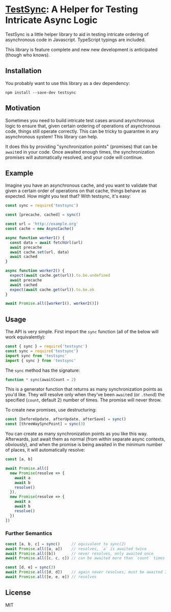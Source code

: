 # [TestSync](https://github.com/twooster/testsync): A Helper for Testing Intricate Async Logic

TestSync is a little helper library to aid in testing intricate ordering of
asynchronous code in Javascript. TypeScript typings are included.

This library is feature complete and new new development is anticipated
(though who knows).

## Installation

You probably want to use this library as a dev dependency:

```shell
npm install --save-dev testsync
```

## Motivation

Sometimes you need to build intricate test cases around asynchronous logic to
ensure that, given certain ordering of operations of asynchronous code, things
still operate correctly. This can be tricky to guarantee in any asynchronous
system! This library can help.

It does this by providing "synchronization points" (promises) that can be
`await`ed in your code. Once awaited enough times, the synchronization promises
will automatically resolved, and your code will continue.

## Example

Imagine you have an asynchronous cache, and you want to validate that given a
certain order of operations on that cache, things behave as expected. How might
you test that? With testsync, it's easy:

```javascript
const sync = require('testsync')

const [precache, cached] = sync()

const url = 'http://example.org'
const cache = new AsyncCache()

async function worker1() {
  const data = await fetchUrl(url)
  await precache
  await cache.set(url, data)
  await cached
}

async function worker2() {
  expect(await cache.get(url)).to.be.undefined
  await precache
  await cached
  expect(await cache.get(url)).to.be.ok
}

await Promise.all([worker1(), worker2()])
```

## Usage

The API is very simple. First import the `sync` function (all of the below
will work equivalently):

```javascript
const { sync } = require('testsync')
const sync = require('testsync')
import sync from 'testsync'
import { sync } from 'testsync'
```

The `sync` method has the signature:

```javascript
function * sync(awaitCount = 2)
```

This is a generator function that returns as many synchronization points as
you'd like. They will resolve only when they've been `await`ed (or `.then`d)
the specified (`count`, default 2) number of times. The promise will
never throw.

To create new promises, use destructuring:

```javascript
const [beforeUpdate, afterUpdate, afterSave] = sync()
const [threeWaySyncPoint] = sync(3)
```

You can create as many synchronization points as you like this way. Afterwards,
just await them as normal (from within separate async contexts, obviously), and
when the promise is being awaited in the minimum number of places, it will
automatically resolve:

```javascript
const [a, b]

await Promise.all([
  new Promise(resolve => {
    await a
    await b
    resolve()
  }),
  new Promise(resolve => {
    await a
    await b
    resolve()
  })
])
```

### Further Semantics

```javascript
const [a, b, c] = sync()     // equivalent to sync(2)
await Promise.all([a, a])    // resolves, `a` is awaited twice
await Promise.all([b])       // never resolves, only awaited once
await Promise.all([c, c, c]) // can be awaited more than `count` times

const [d, e] = sync(3)
await Promise.all([d, d])    // again never resolves, must be awaited 3 times
await Promise.all([e, e, e]) // resolves
```

## License

MIT
